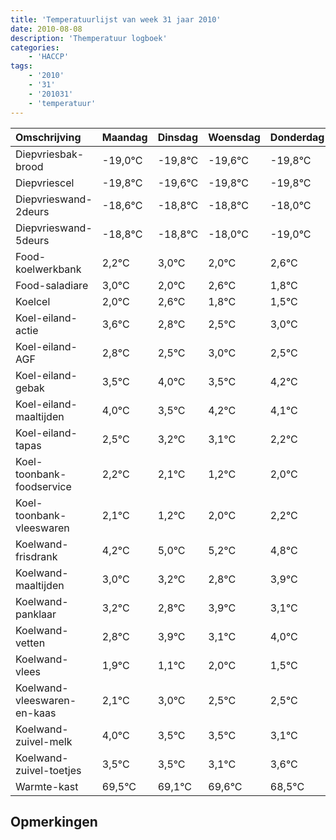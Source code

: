 ```yaml
---
title: 'Temperatuurlijst van week 31 jaar 2010'
date: 2010-08-08
description: 'Themperatuur logboek'
categories:
    - 'HACCP'
tags:
    - '2010'
    - '31'
    - '201031'
    - 'temperatuur'
---
```

|Omschrijving|Maandag|Dinsdag|Woensdag|Donderdag|Vrijdag|Zaterdag|Zondag|
|:---|:---|:---|:---|:---|:---|:---|:---|
|Diepvriesbak-brood|-19,0°C|-19,8°C|-19,6°C|-19,8°C|-19,8°C|-19,0°C|-20,0°C|
|Diepvriescel|-19,8°C|-19,6°C|-19,8°C|-19,8°C|-19,0°C|-20,0°C|-19,4°C|
|Diepvrieswand-2deurs|-18,6°C|-18,8°C|-18,8°C|-18,0°C|-19,0°C|-18,4°C|-19,2°C|
|Diepvrieswand-5deurs|-18,8°C|-18,8°C|-18,0°C|-19,0°C|-18,4°C|-19,2°C|-19,5°C|
|Food-koelwerkbank|2,2°C|3,0°C|2,0°C|2,6°C|1,8°C|1,5°C|2,0°C|
|Food-saladiare|3,0°C|2,0°C|2,6°C|1,8°C|1,5°C|2,0°C|1,5°C|
|Koelcel|2,0°C|2,6°C|1,8°C|1,5°C|2,0°C|1,5°C|2,2°C|
|Koel-eiland-actie|3,6°C|2,8°C|2,5°C|3,0°C|2,5°C|3,2°C|3,1°C|
|Koel-eiland-AGF|2,8°C|2,5°C|3,0°C|2,5°C|3,2°C|3,1°C|2,2°C|
|Koel-eiland-gebak|3,5°C|4,0°C|3,5°C|4,2°C|4,1°C|3,2°C|4,0°C|
|Koel-eiland-maaltijden|4,0°C|3,5°C|4,2°C|4,1°C|3,2°C|4,0°C|4,2°C|
|Koel-eiland-tapas|2,5°C|3,2°C|3,1°C|2,2°C|3,0°C|3,2°C|2,8°C|
|Koel-toonbank-foodservice|2,2°C|2,1°C|1,2°C|2,0°C|2,2°C|1,8°C|2,9°C|
|Koel-toonbank-vleeswaren|2,1°C|1,2°C|2,0°C|2,2°C|1,8°C|2,9°C|2,1°C|
|Koelwand-frisdrank|4,2°C|5,0°C|5,2°C|4,8°C|5,9°C|5,1°C|6,0°C|
|Koelwand-maaltijden|3,0°C|3,2°C|2,8°C|3,9°C|3,1°C|4,0°C|3,5°C|
|Koelwand-panklaar|3,2°C|2,8°C|3,9°C|3,1°C|4,0°C|3,5°C|3,5°C|
|Koelwand-vetten|2,8°C|3,9°C|3,1°C|4,0°C|3,5°C|3,5°C|3,1°C|
|Koelwand-vlees|1,9°C|1,1°C|2,0°C|1,5°C|1,5°C|1,1°C|1,6°C|
|Koelwand-vleeswaren-en-kaas|2,1°C|3,0°C|2,5°C|2,5°C|2,1°C|2,6°C|1,5°C|
|Koelwand-zuivel-melk|4,0°C|3,5°C|3,5°C|3,1°C|3,6°C|2,5°C|3,1°C|
|Koelwand-zuivel-toetjes|3,5°C|3,5°C|3,1°C|3,6°C|2,5°C|3,1°C|2,8°C|
|Warmte-kast|69,5°C|69,1°C|69,6°C|68,5°C|69,1°C|68,8°C|68,7°C|

## Opmerkingen



